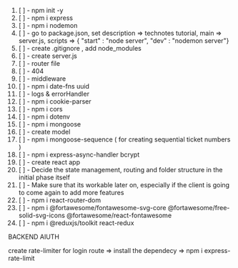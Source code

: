 1. [ ] - npm init -y
2. [ ] - npm i express
3. [ ] - npm i nodemon
4. [ ] - go to package.json,  set  description => technotes tutorial, main => server.js, scripts =>  { "start" : "node server", "dev" : "nodemon server"}
5. [ ] - create .gitignore , add node_modules
6. [ ] - create server.js
7. [ ] - router file
8. [ ] - 404
9. [ ] - middleware
10. [ ] - npm i date-fns uuid
11. [ ]  - logs & errorHandler
12. [ ] - npm i cookie-parser
13. [ ] - npm i cors
14. [ ] - npm i dotenv
15. [ ] - npm i mongoose
16. [ ] - create model
17. [ ] - npm i mongoose-sequence ( for creating sequential ticket numbers )
18. [ ] - npm i express-async-handler bcrypt
19. [ ] - create react app
20. [ ] - Decide the state management, routing and folder structure  in the initial phase itself
21. [ ] - Make sure that its workable later on, especially if the client is going to come again to add more features
22. [ ] - npm i react-router-dom
23. [ ] - npm i @fortawesome/fontawesome-svg-core @fortawesome/free-solid-svg-icons @fortawesome/react-fontawesome
24. [ ] - npm i @reduxjs/toolkit react-redux



BACKEND AIUTH

create rate-limiter for login route => install the dependecy => npm i express-rate-limit 
 
